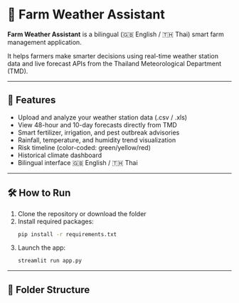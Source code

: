 # 🌾 Farm Weather Assistant

**Farm Weather Assistant** is a bilingual (🇬🇧 English / 🇹🇭 Thai) smart farm management application.

It helps farmers make smarter decisions using real-time weather station data and live forecast APIs from the Thailand Meteorological Department (TMD).

---

## 🚀 Features
- Upload and analyze your weather station data (.csv / .xls)
- View 48-hour and 10-day forecasts directly from TMD
- Smart fertilizer, irrigation, and pest outbreak advisories
- Rainfall, temperature, and humidity trend visualization
- Risk timeline (color-coded: green/yellow/red)
- Historical climate dashboard
- Bilingual interface 🇬🇧 English / 🇹🇭 Thai

---

## 🛠️ How to Run

1. Clone the repository or download the folder
2. Install required packages:
    ```bash
    pip install -r requirements.txt
    ```
3. Launch the app:
    ```bash
    streamlit run app.py
    ```

---

## 📂 Folder Structure

